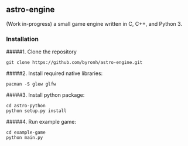 ## astro-engine
(Work in-progress) a small game engine written in C, C++, and Python 3.

### Installation

#####1. Clone the repository
```
git clone https://github.com/byronh/astro-engine.git
```

#####2. Install required native libraries:
```
pacman -S glew glfw
```

#####3. Install python package:
```
cd astro-python
python setup.py install
```

#####4. Run example game:
```
cd example-game
python main.py
```